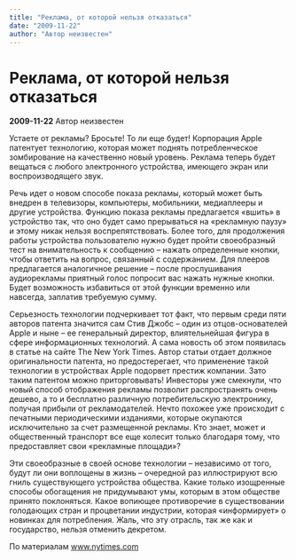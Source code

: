 ```yaml
---
title: "Реклама, от которой нельзя отказаться"
date: "2009-11-22"
author: "Автор неизвестен"
---
```


# Реклама, от которой нельзя отказаться

**2009-11-22** Автор неизвестен

Устаете от рекламы? Бросьте! То ли еще будет! Корпорация Apple патентует технологию, которая может поднять потребленческое зомбирование на качественно новый уровень. Реклама теперь будет вещаться с любого электронного устройства, имеющего экран или воспроизводящего звук.

Речь идет о новом способе показа рекламы, который может быть внедрен в телевизоры, компьютеры, мобильники, медиаплееры и другие устройства. Функцию показа рекламы предлагается «вшить» в устройство так, что оно будет само прерываться на «рекламную паузу» и этому никак нельзя воспрепятствовать. Более того, для продолжения работы устройства пользователю нужно будет пройти своеобразный тест на внимательность к сообщению – нажать определенные кнопки, чтобы ответить на вопрос, связанный с содержанием. Для плееров предлагается аналогичное решение – после прослушивания аудиорекламы приятный голос попросит вас нажать нужные кнопки. Будет возможность избавиться от этой функции временно или навсегда, заплатив требуемую сумму.

Серьезность технологии подчеркивает тот факт, что первым среди пяти авторов патента значится сам Стив Джобс – один из отцов-основателей Apple и ныне – ее генеральный директор, влиятельнейшая фигура в сфере информационных технологий. А сама новость об этом появилась в статье на сайте The New York Times. Автор статьи отдает должное оригинальности патента, но предостерегает, что применение такой технологии в устройствах Apple подорвет престиж компании. Зато таким патентом можно приторговывать! Инвесторы уже смекнули, что новый способ отображения рекламы позволит распространять очень дешево, а то и бесплатно различную потребительскую электронику, получая прибыли от рекламодателей. Нечто похожее уже происходит с печатными периодическими изданиями, которые окупаются исключительно за счет размещенной рекламы. Кто знает, может и общественный транспорт все еще колесит только благодаря тому, что предоставляет свои «рекламные площади»?

Эти своеобразные в своей основе технологии – независимо от того, будут ли они воплощены в жизнь – очередной раз иллюстрируют всю гниль существующего устройства общества. Какие только изощренные способы обогащения не придумывают умы, которым в этом обществе принято поклоняться. Какое вопиющее противоречие в существовании голодающих стран и процветании индустрии, которая «информирует» о новинках для потребления. Жаль, что эту отрасль, так же как и государство, нельзя отменить декретом.

По материалам www.nytimes.com